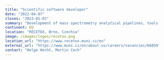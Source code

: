 ```yaml
---
title: "Scientific software developer"
date: "2022-04-07"
closes: "2023-01-01"
summary: "Development of mass spectrometry analytical pipelines, tools and workflows with Python, R, and Galaxy"
continent: EU
location: "RECETOX, Brno, Czechia"
image: /images/logos/recetox.png
location_url: "https://www.recetox.muni.cz/en"
external_url: "https://www.muni.cz/en/about-us/careers/vacancies/66059"
contact: "Helge Hecht, Martin Cech"
---
```

